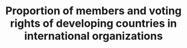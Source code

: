 ---
comments_and_limitations: Under review.
data_non_statistical: true
goal_meta_link: http://unstats.un.org/sdgs/files/metadata-compilation/Metadata-Goal-16.pdf
goal_meta_link_page: 29
graph: null
graph_status_notes: redline
graph_title: Proportion of members and voting rights of developing countries in international
  organizations
graph_type: null
graph_type_description: null
has_metadata: true
indicator: 16.8.1
indicator_definition: "Representation and participation of developing countries in\
  \ international organizations, including international financial institutions, is\
  \ often below their relative weight in the world. This indicator would measure the\
  \ representativeness of developing countries in international organizations. This\
  \ indicator would be easily measurable by way of data collected by international\
  \ organizations. The indicator would require a list of international organizations\
  \ that would be included in the calculation. The indicator could be calculated by\
  \ taking the simple average of the international organizations on the list. The\
  \ phrase \"global governance\" in the target would suggest that the list of international\
  \ organizations should be limited to organizations with a global mandate, which\
  \ could, for example, include the governing bodies of all agencies, funds and programmes\
  \ of the UN system (including and the IMF and the World Bank), but also the Preparatory\
  \ Commission for the Comprehensive Nuclear-Test-Ban Treaty Organization (CTBTO),\
  \ International Atomic Energy Agency (IAEA), Organisation for the Prohibition of\
  \ Chemical Weapons (OPCW) and the World Trade Organization (WTO). This is a global\
  \ indicator, not a national indicator. National Statistical Offices need not be\
  \ involved. The rating CBB from the survey is, therefore, odd, especially the C\
  \ rating because the data on membership and voting rights is readily available,\
  \ for example, from the IMF and the World Bank. This indicator also relates to:\
  \ \tTarget 10.6 (which focuses on global international economic and financial institutions).\
  \ \tTarget 16.3 (rule of law at international level). \tTarget 16.7 (which focuses\
  \ on inclusive, participatory and representative decision-making at all levels)"
indicator_name: Proportion of members and voting rights of developing countries in
  international organizations
indicator_variable: null
layout: indicator
permalink: /16-8-1/
published: true
rationale_interpretation: "Representation and participation of developing countries\
  \ in international organizations, including international financial institutions,\
  \ is often below their relative weight in the world. This indicator would measure\
  \ the representativeness of developing countries in international organizations.\
  \ \nAn adjustment could be made to compare the percentage of members or voting rights\
  \ of developing countries in IFIs to their share in global population (e.g. for\
  \ governing bodies of UN funds and programmes) or GDP (e.g. for the IMF and World\
  \ Bank). This would allow compensation for the fact that the indicator should not\
  \ increase until reaching 100%."
reporting_status: notstarted
sdg_goal: 16
source_active_1: true
source_notes_1: null
source_title_1: null
target: Broaden and strengthen the participation of developing countries in the institutions
  of global governance.
target_id: '16.8'
title: Proportion of members and voting rights of developing countries in international
  organizations
un_custodial_agency: DESA/FFDO
un_designated_tier: '1'
variable_description: null
variable_notes: null
---